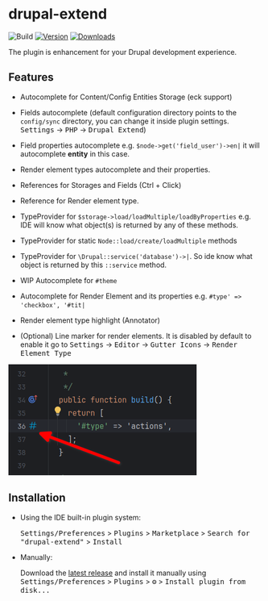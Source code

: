 # drupal-extend

![Build](https://github.com/nvelychenko/drupal-extend/workflows/Build/badge.svg)
[![Version](https://img.shields.io/jetbrains/plugin/v/23474-drupal-extend.svg)](https://plugins.jetbrains.com/plugin/23474-drupal-extend)
[![Downloads](https://img.shields.io/jetbrains/plugin/d/23474-drupal-extend.svg)](https://plugins.jetbrains.com/plugin/23474-drupal-extend)

The plugin is enhancement for your Drupal development experience.

## Features
* Autocomplete for Content/Config Entities Storage (eck support)

* Fields autocomplete (default configuration directory points to the `config/sync` directory, you can change it inside plugin settings. <kbd>Settings</kbd> -> <kbd>PHP</kbd> -> <kbd>Drupal Extend</kbd>)

* Field properties autocomplete e.g. `$node->get('field_user')->en|` it will autocomplete **entity** in this case.

* Render element types autocomplete and their properties.

* References for Storages and Fields (Ctrl + Click)

* Reference for Render element type.

* TypeProvider for `$storage->load/loadMultiple/loadByProperties` e.g. IDE will know what object(s) is returned by any of these methods.

* TypeProvider for static `Node::load/create/loadMultiple` methods

* TypeProvider for `\Drupal::service('database')->|`. So ide know what object is returned by this `::service` method.

* WIP Autocomplete for `#theme`

* Autocomplete for Render Element and its properties e.g. `#type' => 'checkbox', '#tit|`

* Render element type highlight (Annotator)

* (Optional) Line marker for render elements. It is disabled by default to enable it go to <kbd>Settings</kbd> -> <kbd>Editor</kbd> -> <kbd>Gutter Icons</kbd> -> <kbd>Render Element Type</kbd>

![Render Element line marker example](./assets/line_marker_example.png)

## Installation

- Using the IDE built-in plugin system:
  
  <kbd>Settings/Preferences</kbd> > <kbd>Plugins</kbd> > <kbd>Marketplace</kbd> > <kbd>Search for "drupal-extend"</kbd> >
  <kbd>Install</kbd>
  
- Manually:

  Download the [latest release](https://github.com/nvelychenko/drupal-extend/releases/latest) and install it manually using
  <kbd>Settings/Preferences</kbd> > <kbd>Plugins</kbd> > <kbd>⚙️</kbd> > <kbd>Install plugin from disk...</kbd>
